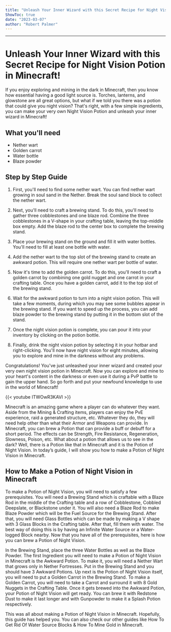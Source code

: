 ```yaml
---
title: "Unleash Your Inner Wizard with this Secret Recipe for Night Vision Potion in Minecraft!"
ShowToc: true 
date: "2023-03-07"
author: "Robert Palmer"
---
```

*****
# Unleash Your Inner Wizard with this Secret Recipe for Night Vision Potion in Minecraft!

If you enjoy exploring and mining in the dark in Minecraft, then you know how essential having a good light source is. Torches, lanterns, and glowstone are all great options, but what if we told you there was a potion that could give you night vision? That's right, with a few simple ingredients, you can make your very own Night Vision Potion and unleash your inner wizard in Minecraft!

## What you'll need

- Nether wart
- Golden carrot
- Water bottle
- Blaze powder

## Step by Step Guide

1. First, you'll need to find some nether wart. You can find nether wart growing in soul sand in the Nether. Break the soul sand block to collect the nether wart.

2. Next, you'll need to craft a brewing stand. To do this, you'll need to gather three cobblestones and one blaze rod. Combine the three cobblestones in a V-shape in your crafting table, leaving the top-middle box empty. Add the blaze rod to the center box to complete the brewing stand.

3. Place your brewing stand on the ground and fill it with water bottles. You'll need to fill at least one bottle with water.

4. Add the nether wart to the top slot of the brewing stand to create an awkward potion. This will require one nether wart per bottle of water.

5. Now it's time to add the golden carrot. To do this, you'll need to craft a golden carrot by combining one gold nugget and one carrot in your crafting table. Once you have a golden carrot, add it to the top slot of the brewing stand.

6. Wait for the awkward potion to turn into a night vision potion. This will take a few moments, during which you may see some bubbles appear in the brewing stand. If you want to speed up the process, you can add blaze powder to the brewing stand by putting it in the bottom slot of the stand.

7. Once the night vision potion is complete, you can pour it into your inventory by clicking on the potion bottle.

8. Finally, drink the night vision potion by selecting it in your hotbar and right-clicking. You'll now have night vision for eight minutes, allowing you to explore and mine in the darkness without any problems.

Congratulations! You've just unleashed your inner wizard and created your very own night vision potion in Minecraft. Now you can explore and mine to your heart's content in the darkness or even use it during a PvP battle to gain the upper hand. So go forth and put your newfound knowledge to use in the world of Minecraft!

{{< youtube ITWOwR3KAVI >}} 



Minecraft is an amazing game where a player can do whatever they want. Aside from the Mining & Crafting items, players can enjoy the PvE experience, raid a generated structure, etc. Whatever they do, they will need help other than what their Armor and Weapons can provide. In Minecraft, you can brew a Potion that can provide a buff or debuff for a short period. The effects can be Strength, Fire Resistance, Regeneration, Slowness, Poison, etc. What about a potion that allows us to see in the dark? Well, there is a Potion like that in Minecraft and it is the Potion of Night Vision. In today’s guide, I will show you how to make a Potion of Night Vision in Minecraft.
 
## How to Make a Potion of Night Vision in Minecraft
 

 
To make a Potion of Night Vision, you will need to satisfy a few prerequisites. You will need a Brewing Stand which is craftable with a Blaze Rod in the middle of the Crafting table and a row of Cobblestone, Cobbled Deepslate, or Blackstone under it. You will also need a Blaze Rod to make Blaze Powder which will be the Fuel Source for the Brewing Stand. After that, you will need Glass Bottles which can be made by making a V shape with 3 Glass Blocks in the Crafting table. After that, fill them with water. The best way of doing this is by having an Infinite Water Source or a Water-logged Block nearby. Now that you have all of the prerequisites, here is how you can brew a Potion of Night Vision.
 
In the Brewing Stand, place the three Water Bottles as well as the Blaze Powder. The first Ingredient you will need to make a Potion of Night Vision in Minecraft is the Awkward Potion. To make it, you will need a Nether Wart that grows only in Nether Fortresses. Put in the Brewing Stand and you should have 3 Awkward Potions. Up next is the Potion of Night Vision itself, you will need to put a Golden Carrot in the Brewing Stand. To make a Golden Carrot, you will need to take a Carrot and surround it with 8 Gold Nuggets in the Crafting Table. Once it gets brewed into the Awkward Potion, your Potion of Night Vision will get ready. You can brew it with Redstone Dust to make it last longer and with Gunpowder to make it a Splash Potion respectively.
 
This was all about making a Potion of Night Vision in Minecraft. Hopefully, this guide has helped you. You can also check our other guides like How To Get Rid Of Water Source Blocks & How To Mine Gold in Minecraft.




